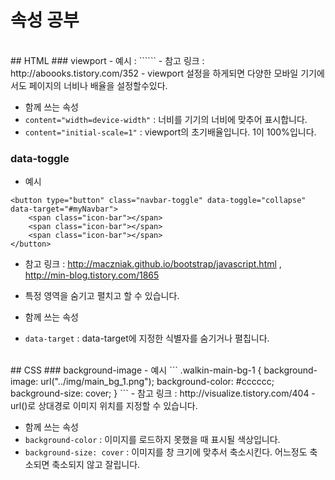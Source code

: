 # 속성 공부
<br>
## HTML
### viewport
- 예시 : ```<meta name="viewport" content="width=device-width, initial-scale=1">```
- 참고 링크 : http://aboooks.tistory.com/352
- viewport 설정을 하게되면 다양한 모바일 기기에서도 페이지의 너비나 배율을 설정할수있다.

- 함께 쓰는 속성
 - ```content="width=device-width"``` : 너비를 기기의 너비에 맞추어 표시합니다.
 - ```content="initial-scale=1"``` : viewport의 초기배율입니다. 1이 100%입니다.


### data-toggle
- 예시
```
<button type="button" class="navbar-toggle" data-toggle="collapse" data-target="#myNavbar">
    <span class="icon-bar"></span>
    <span class="icon-bar"></span>
    <span class="icon-bar"></span>
</button>
```
- 참고 링크 : http://maczniak.github.io/bootstrap/javascript.html , http://min-blog.tistory.com/1865
- 특정 영역을 숨기고 펼치고 할 수 있습니다.

- 함께 쓰는 속성
 - ```data-target``` : data-target에 지정한 식별자를 숨기거나 펼칩니다.

<br>
## CSS
### background-image
- 예시
```
.walkin-main-bg-1 {
  background-image: url("../img/main_bg_1.png");
  background-color: #cccccc;
  background-size: cover;
}
```
- 참고 링크 : http://visualize.tistory.com/404
- url()로 상대경로 이미지 위치를 지정할 수 있습니다.

- 함께 쓰는 속성
 - ```background-color``` : 이미지를 로드하지 못했을 때 표시될 색상입니다.
 - ```background-size: cover``` : 이미지를 창 크기에 맞추서 축소시킨다. 어느정도 축소되면 축소되지 않고 잘립니다.
